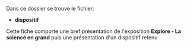 Dans ce dossier se trouve le fichier:

-  **dispositif**

Cette fiche comporte une bref présentation de l'exposition **Explore - La science en grand** puis une présentation d'un dispositif retenu
